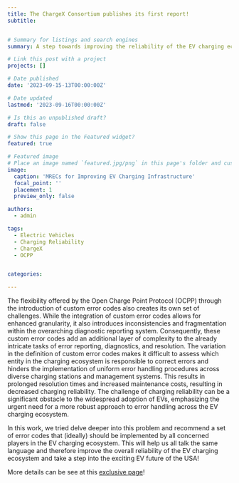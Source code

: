 ```yaml
---
title: The ChargeX Consortium publishes its first report! 
subtitle:


# Summary for listings and search engines
summary: A step towards improving the reliability of the EV charging ecosystem in the USA! 

# Link this post with a project
projects: []

# Date published
date: '2023-09-15-13T00:00:00Z'

# Date updated
lastmod: '2023-09-16T00:00:00Z'

# Is this an unpublished draft?
draft: false

# Show this page in the Featured widget?
featured: true

# Featured image
# Place an image named `featured.jpg/png` in this page's folder and customize its options here.
image:
  caption: 'MRECs for Improving EV Charging Infrastructure'
  focal_point: ''
  placement: 1
  preview_only: false

authors:
  - admin

tags:
  - Electric Vehicles
  - Charging Reliability
  - ChargeX
  - OCPP


categories:

---
```


The flexibility offered by the Open Charge Point Protocol (OCPP) through the introduction of custom error codes also creates its own set of challenges. While the integration of custom error codes allows for enhanced granularity, it also introduces inconsistencies and fragmentation within the overarching diagnostic reporting system. Consequently, these custom error codes add an additional layer of complexity to the already intricate tasks of error reporting, diagnostics, and resolution. The variation in the definition of custom error codes makes it difficult to assess which entity in the charging ecosystem is responsible to correct errors and hinders the implementation of uniform error handling procedures across diverse charging stations and management systems. This results in prolonged resolution times and increased maintenance costs, resulting in decreased charging reliability. The challenge of charging reliability can be a significant obstacle to the widespread adoption of EVs, emphasizing the urgent need for a more robust approach to error handling across the EV charging ecosystem.

In this work, we tried delve deeper into this problem and recommend a set of error codes that (ideally) should be implemented by all concerned players in the EV charging ecosystem. This will help us all talk the same language and therefore improve the overall reliability of the EV charging ecosystem and take a step into the exciting EV future of the USA!


More details can be see at this [exclusive page](https://inl.gov/content/uploads/2023/07/ChargeX_MREC_Rev5_09.12.23.pdf)!

